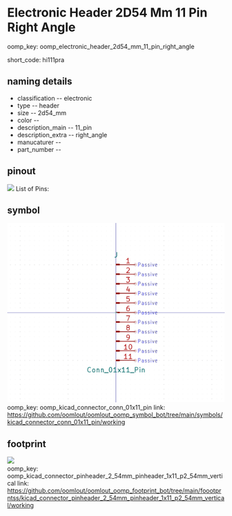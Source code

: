 # Electronic Header 2D54 Mm 11 Pin Right Angle
oomp_key: oomp_electronic_header_2d54_mm_11_pin_right_angle  

short_code: hi111pra
## naming details
* classification -- electronic
* type -- header
* size -- 2d54_mm
* color -- 
* description_main -- 11_pin
* description_extra -- right_angle
* manucaturer -- 
* part_number -- 
## pinout
![](working_pinout_600.png)
List of Pins:

## symbol

![](symbol/0/working/working_600.png)  
oomp_key: oomp_kicad_connector_conn_01x11_pin
link: https://github.com/oomlout/oomlout_oomp_symbol_bot/tree/main/symbols/kicad_connector_conn_01x11_pin/working


## footprint

![](footprint/0/working/working_600.png)  
oomp_key: oomp_kicad_connector_pinheader_2_54mm_pinheader_1x11_p2_54mm_vertical
link: https://github.com/oomlout/oomlout_oomp_footprint_bot/tree/main/foootprntss/kicad_connector_pinheader_2_54mm_pinheader_1x11_p2_54mm_vertical/working
